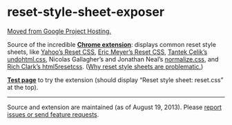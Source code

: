 # reset-style-sheet-exposer

[Moved from Google Project Hosting.](https://code.google.com/p/reset-style-sheet-exposer/)

Source of the incredible <a href="https://chrome.google.com/webstore/detail/lnekfhlkfibaamhifbfmcobiglhcbmbl"><strong>Chrome extension</strong></a>: displays common reset style sheets, like <a href="http://developer.yahoo.com/yui/reset/">Yahoo’s Reset CSS</a>, <a href="http://meyerweb.com/eric/tools/css/reset/">Eric Meyer’s Reset CSS</a>, <a href="http://tantek.com/log/2004/09.html#d06t2354">Tantek Çelik’s undohtml.css</a>, Nicolas Gallagher’s and Jonathan Neal’s <a href="http://necolas.github.com/normalize.css/">normalize.css</a>, and <a href="http://code.google.com/p/html5resetcss/">Rich Clark’s html5resetcss</a>. (<a href="https://plus.google.com/114697646623413794481/posts/exdHF4Dyf7Y">Why reset style sheets are problematic.</a>)

<a href="http://hell.meiert.org/core/html/reset.aux.html"><strong>Test page</strong></a> to try the extension (should display “Reset style sheet: <span>reset.css</span>” at the top).

----

Source and extension are maintained (as of August 19, 2013). Please <a href="https://code.google.com/p/reset-style-sheet-exposer/issues/entry">report issues or send feature requests</a>.